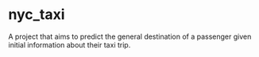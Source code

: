 # nyc_taxi
A project that aims to predict the general destination of a passenger given initial information about their taxi trip.
